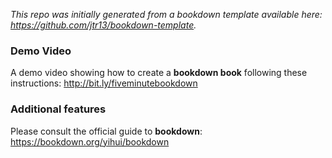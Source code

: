 
*This repo was initially generated from a bookdown template available here: https://github.com/jtr13/bookdown-template.*



### Demo Video

A demo video showing how to create a **bookdown book** following these instructions: http://bit.ly/fiveminutebookdown

### Additional features

Please consult the official guide to **bookdown**: https://bookdown.org/yihui/bookdown


